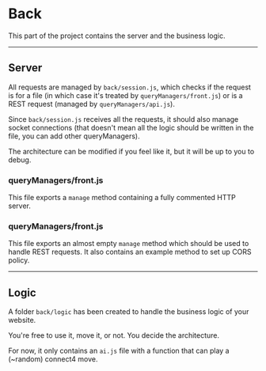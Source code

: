# Back

This part of the project contains the server and the business logic.

---

## Server

All requests are managed by `back/session.js`, which checks if the request is for a file 
(in which case it's treated by `queryManagers/front.js`) or is a REST request (managed by `queryManagers/api.js`).

Since `back/session.js` receives all the requests, it should also manage socket connections 
(that doesn't mean all the logic should be written in the file, you can add other queryManagers).

The architecture can be modified if you feel like it, but it will be up to you to debug.

### queryManagers/front.js

This file exports a `manage` method containing a fully commented HTTP server.

### queryManagers/front.js

This file exports an almost empty `manage` method which should be used to handle REST requests.
It also contains an example method to set up CORS policy.

---

## Logic

A folder `back/logic` has been created to handle the business logic of your website.

You're free to use it, move it, or not. You decide the architecture.

For now, it only contains an `ai.js` file with a function that can play a (~random) connect4 move.